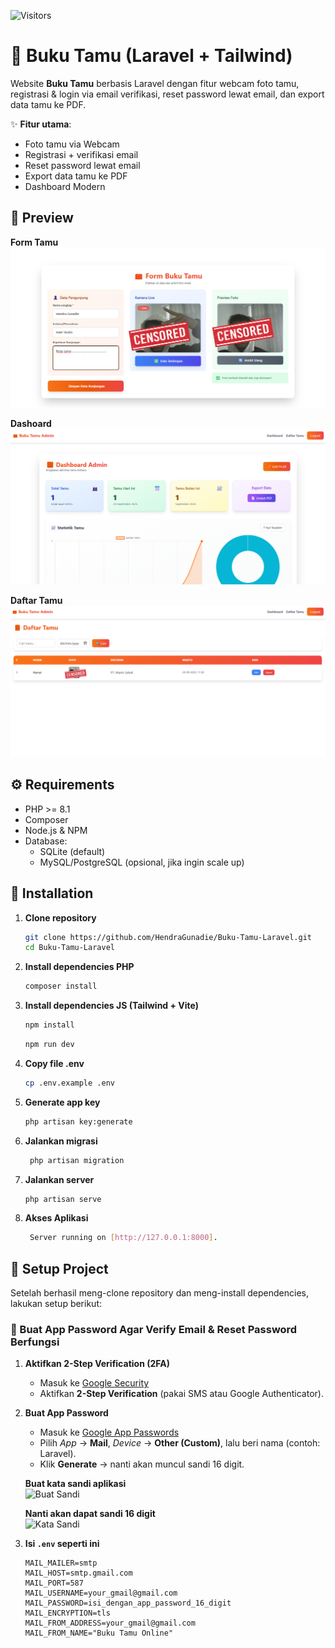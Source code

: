 ![Visitors](https://visitor-badge.laobi.icu/badge?page_id=hendragunadie.Buku-Tamu-Laravel)

# 📖 Buku Tamu (Laravel + Tailwind)

Website **Buku Tamu** berbasis Laravel dengan fitur webcam foto tamu, registrasi & login via email verifikasi, reset password lewat email, dan export data tamu ke PDF. 

✨ **Fitur utama**:
- Foto tamu via Webcam
- Registrasi + verifikasi email
- Reset password lewat email
- Export data tamu ke PDF
- Dashboard Modern


## 📸 Preview

**Form Tamu**
![Form Tamu](docs/form-tamu.png)


**Dashoard**
![Dashboard](docs/dashboard.png)


**Daftar Tamu**
![Daftar Tamu](docs/daftar-tamu.png)


## ⚙️ Requirements
- PHP >= 8.1
- Composer
- Node.js & NPM 
- Database:
  - SQLite (default)
  - MySQL/PostgreSQL (opsional, jika ingin scale up)

## 🚀 Installation

1. **Clone repository**
   ```bash
   git clone https://github.com/HendraGunadie/Buku-Tamu-Laravel.git
   cd Buku-Tamu-Laravel

2. **Install dependencies PHP**
   ```bash
   composer install

3. **Install dependencies JS (Tailwind + Vite)**
   ```bash
   npm install
   ```

   ```bash
   npm run dev

4. **Copy file .env**
    ```bash
    cp .env.example .env

5. **Generate app key**
    ```bash 
    php artisan key:generate

6. **Jalankan migrasi**
   ```bash 
    php artisan migration

7. **Jalankan server**
   ```bash
   php artisan serve

8. **Akses Aplikasi**
   ```bash
    Server running on [http://127.0.0.1:8000].


## 🔧 Setup Project

Setelah berhasil meng-clone repository dan meng-install dependencies, lakukan setup berikut:

### 📧 Buat App Password Agar Verify Email & Reset Password Berfungsi

1. **Aktifkan 2-Step Verification (2FA)**  
   - Masuk ke [Google Security](https://myaccount.google.com/security)  
   - Aktifkan **2-Step Verification** (pakai SMS atau Google Authenticator).  

2. **Buat App Password**  
   - Masuk ke [Google App Passwords](https://myaccount.google.com/apppasswords)  
   - Pilih *App* → **Mail**, *Device* → **Other (Custom)**, lalu beri nama (contoh: Laravel).  
   - Klik **Generate** → nanti akan muncul sandi 16 digit.  

   **Buat kata sandi aplikasi**  
   ![Buat Sandi](docs/buat-sandi-app.png)  

   **Nanti akan dapat sandi 16 digit**  
   ![Kata Sandi](docs/kata-sandi-16.png)  

3. **Isi `.env` seperti ini**  

   ```env
   MAIL_MAILER=smtp
   MAIL_HOST=smtp.gmail.com
   MAIL_PORT=587
   MAIL_USERNAME=your_gmail@gmail.com
   MAIL_PASSWORD=isi_dengan_app_password_16_digit
   MAIL_ENCRYPTION=tls
   MAIL_FROM_ADDRESS=your_gmail@gmail.com
   MAIL_FROM_NAME="Buku Tamu Online"



